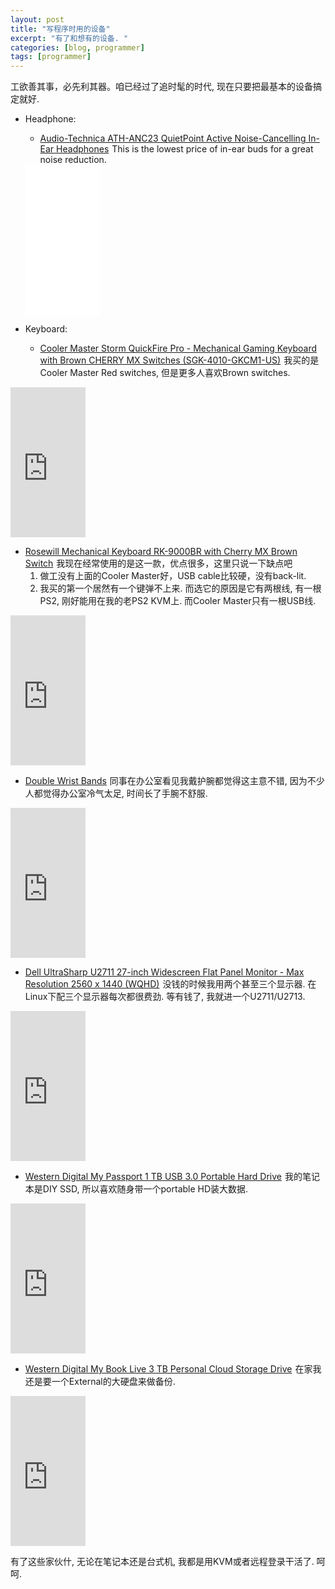 ```yaml
---
layout: post
title: "写程序时用的设备"
excerpt: "有了和想有的设备. "
categories: [blog, programmer]
tags: [programmer]
---
```


工欲善其事，必先利其器。咱已经过了追时髦的时代, 现在只要把最基本的设备搞定就好.

 * Headphone:
   * <a target="_blank"
     href="https://www.amazon.com/gp/product/B004K09H32/ref=as_li_tl?ie=UTF8&camp=1789&creative=9325&creativeASIN=B004K09H32&linkCode=as2&tag=aws0b2-20&linkId=d008d3cc810f89a93a9d365913288a2c">Audio-Technica
     ATH-ANC23 QuietPoint Active Noise-Cancelling In-Ear Headphones</a><img
     src="//ir-na.amazon-adsystem.com/e/ir?t=aws0b2-20&l=am2&o=1&a=B004K09H32"
     width="1" height="1" border="0" alt="" style="border:none !important;
     margin:0px !important;" /> This is the lowest price of in-ear buds for a
     great noise reduction.
   
   <iframe style="width:120px;height:240px;" marginwidth="0" marginheight="0"
   scrolling="no" frameborder="0"
   src="//ws-na.amazon-adsystem.com/widgets/q?ServiceVersion=20070822&OneJS=1&Operation=GetAdHtml&MarketPlace=US&source=ac&ref=qf_sp_asin_til&ad_type=product_link&tracking_id=aws0b2-20&marketplace=amazon&region=US&placement=B004K09H32&asins=B004K09H32&linkId=b37304ea1455034aa01b2edbe8a250f1&show_border=false&link_opens_in_new_window=false&price_color=333333&title_color=0066c0&bg_color=ffffff"> </iframe>


 * Keyboard: 
   * <a
   href="http://www.amazon.com/gp/product/B007VDOOBU/ref=as_li_ss_tl?ie=UTF8&camp=1789&creative=390957&creativeASIN=B007VDOOBU&linkCode=as2&tag=c2-teckoo-content-20">Cooler
   Master Storm QuickFire Pro - Mechanical Gaming Keyboard with Brown CHERRY MX
   Switches (SGK-4010-GKCM1-US)</a><img
   src="http://www.assoc-amazon.com/e/ir?t=c2-teckoo-content-20&l=as2&o=1&a=B007VDOOBU"
   width="1" height="1" border="0" alt="" style="border:none !important;
   margin:0px !important;" /> 我买的是Cooler Master Red switches, 但是更多人喜欢Brown
   switches. 

  <iframe
  src="http://rcm.amazon.com/e/cm?lt1=_blank&bc1=000000&IS2=1&bg1=FFFFFF&fc1=000000&lc1=0000FF&t=arouourcomm-20&o=1&p=8&l=as4&m=amazon&f=ifr&ref=ss_til&asins=B007VDOOBU"
  style="width:120px;height:240px;" scrolling="no" marginwidth="0"
  marginheight="0" frameborder="0"></iframe>

   * <a
   href="http://www.amazon.com/gp/product/B005QW1THA/ref=as_li_ss_tl?ie=UTF8&camp=1789&creative=390957&creativeASIN=B005QW1THA&linkCode=as2&tag=c2-teckoo-content-20">Rosewill
   Mechanical Keyboard RK-9000BR with Cherry MX Brown Switch</a><img
   src="http://www.assoc-amazon.com/e/ir?t=c2-teckoo-content-20&l=as2&o=1&a=B005QW1THA"
   width="1" height="1" border="0" alt="" style="border:none !important;
   margin:0px !important;" />
   我现在经常使用的是这一款，优点很多，这里只说一下缺点吧
     1. 做工没有上面的Cooler Master好，USB cable比较硬，没有back-lit.
     2. 我买的第一个居然有一个键弹不上来.
   而选它的原因是它有两根线, 有一根PS2, 刚好能用在我的老PS2 KVM上. 而Cooler
   Master只有一根USB线.

   <iframe
   src="http://rcm.amazon.com/e/cm?lt1=_blank&bc1=FFFFFF&IS2=1&bg1=FFFFFF&fc1=000000&lc1=0000FF&t=c2-teckoo-content-20&o=1&p=8&l=as4&m=amazon&f=ifr&ref=ss_til&asins=B005QW1THA"
   style="width:120px;height:240px;" scrolling="no" marginwidth="0"
   marginheight="0" frameborder="0"></iframe>



 * <a
  href="http://www.amazon.com/gp/product/B002MZZK7E/ref=as_li_ss_tl?ie=UTF8&camp=1789&creative=390957&creativeASIN=B002MZZK7E&linkCode=as2&tag=c2-teckoo-content-20">Double
  Wrist Bands</a><img
  src="http://www.assoc-amazon.com/e/ir?t=arouourcomm-20&l=as2&o=1&a=B002MZZK7E"
  width="1" height="1" border="0" alt="" style="border:none !important;
  margin:0px !important;" />
    同事在办公室看见我戴护腕都觉得这主意不错, 因为不少人都觉得办公室冷气太足, 
    时间长了手腕不舒服.

  <iframe
  src="http://rcm.amazon.com/e/cm?lt1=_blank&bc1=000000&IS2=1&bg1=FFFFFF&fc1=000000&lc1=0000FF&t=c2-teckoo-content-20&o=1&p=8&l=as4&m=amazon&f=ifr&ref=ss_til&asins=B002MZZK7E"
  style="width:120px;height:240px;" scrolling="no" marginwidth="0"
  marginheight="0" frameborder="0"></iframe>

  
 * <a
 href="http://www.amazon.com/gp/product/B0039648BO/ref=as_li_ss_tl?ie=UTF8&camp=1789&creative=390957&creativeASIN=B0039648BO&linkCode=as2&tag=c2-teckoo-content-20">Dell
 UltraSharp U2711 27-inch Widescreen Flat Panel Monitor - Max Resolution 2560 x
 1440 (WQHD)</a><img
 src="http://www.assoc-amazon.com/e/ir?t=arouourcomm-20&l=as2&o=1&a=B0039648BO"
 width="1" height="1" border="0" alt="" style="border:none !important;
 margin:0px !important;" /> 
 没钱的时候我用两个甚至三个显示器. 在Linux下配三个显示器每次都很费劲. 
 等有钱了, 我就进一个U2711/U2713.

  <iframe
  src="http://rcm.amazon.com/e/cm?lt1=_blank&bc1=000000&IS2=1&bg1=FFFFFF&fc1=000000&lc1=0000FF&t=c2-teckoo-content-20&o=1&p=8&l=as4&m=amazon&f=ifr&ref=ss_til&asins=B0039648BO"
  style="width:120px;height:240px;" scrolling="no" marginwidth="0"
  marginheight="0" frameborder="0"></iframe>

 * <a
 href="http://www.amazon.com/gp/product/B006Y5UV4A/ref=as_li_ss_tl?ie=UTF8&camp=1789&creative=390957&creativeASIN=B006Y5UV4A&linkCode=as2&tag=c2-teckoo-content-20">Western
 Digital My Passport 1 TB USB 3.0 Portable Hard Drive</a><img
 src="http://www.assoc-amazon.com/e/ir?t=arouourcomm-20&l=as2&o=1&a=B006Y5UV4A"
 width="1" height="1" border="0" alt="" style="border:none !important;
 margin:0px !important;" /> 我的笔记本是DIY SSD, 所以喜欢随身带一个portable
 HD装大数据.

  <iframe
  src="http://rcm.amazon.com/e/cm?lt1=_blank&bc1=000000&IS2=1&bg1=FFFFFF&fc1=000000&lc1=0000FF&t=c2-teckoo-content-20&o=1&p=8&l=as4&m=amazon&f=ifr&ref=ss_til&asins=B006Y5UV4A"
  style="width:120px;height:240px;" scrolling="no" marginwidth="0"
  marginheight="0" frameborder="0"></iframe>

 * <a
 href="http://www.amazon.com/gp/product/B0047FL85U/ref=as_li_ss_tl?ie=UTF8&camp=1789&creative=390957&creativeASIN=B0047FL85U&linkCode=as2&tag=c2-teckoo-content-20">Western
 Digital My Book Live 3 TB Personal Cloud Storage Drive</a><img
 src="http://www.assoc-amazon.com/e/ir?t=c2-teckoo-content-20&l=as2&o=1&a=B0047FL85U"
 width="1" height="1" border="0" alt="" style="border:none !important;
 margin:0px !important;" />
 在家我还是要一个External的大硬盘来做备份. 

  <iframe
  src="http://rcm.amazon.com/e/cm?lt1=_blank&bc1=FFFFFF&IS2=1&bg1=FFFFFF&fc1=000000&lc1=0000FF&t=c2-teckoo-content-20&o=1&p=8&l=as4&m=amazon&f=ifr&ref=ss_til&asins=B0047FL85U"
  style="width:120px;height:240px;" scrolling="no" marginwidth="0"
  marginheight="0" frameborder="0"></iframe>

有了这些家伙什, 无论在笔记本还是台式机, 我都是用KVM或者远程登录干活了. 呵呵. 

